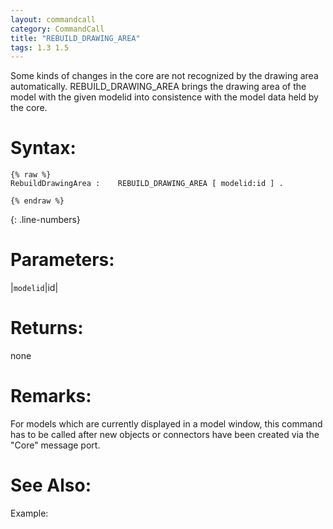 ```yaml
---
layout: commandcall
category: CommandCall
title: "REBUILD_DRAWING_AREA"
tags: 1.3 1.5
---
```


Some kinds of changes in the core are not recognized by the drawing area automatically. REBUILD_DRAWING_AREA brings the drawing area of the model with the given modelid into consistence with the model data held by the core.

# Syntax:  

```adoscript
{% raw %}
RebuildDrawingArea :	REBUILD_DRAWING_AREA [ modelid:id ] .

{% endraw %}
```
{: .line-numbers}


# Parameters:  

|`modelid`|id|

# Returns:  

none

# Remarks:

For models which are currently displayed in a model window, this command has to be called after new objects or connectors have been created via the "Core" message port.

# See Also:  



Example:




